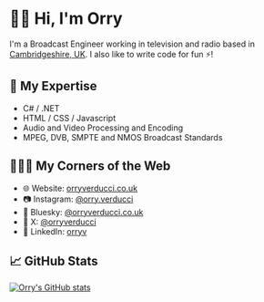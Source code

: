 👋🏻 Hi, I'm Orry
==============

I'm a Broadcast Engineer working in television and radio based in [Cambridgeshire, UK](https://en.wikipedia.org/wiki/Cambridgeshire). I also like to write code for fun ⚡️!

## 🔬 My Expertise

- C# / .NET
- HTML / CSS / Javascript
- Audio and Video Processing and Encoding
- MPEG, DVB, SMPTE and NMOS Broadcast Standards

## 🙋🏻‍♂️ My Corners of the Web

- 🌐 Website: [orryverducci.co.uk](https://orryverducci.co.uk)
- 📷 Instagram: [@orry.verducci](https://www.instagram.com/orry.verducci/)
- 🦋 Bluesky: [@orryverducci.co.uk](https://bsky.app/profile/orryverducci.co.uk)
- 🐤 X: [@orryverducci](https://x.com/orryverducci)
- 💼 LinkedIn: [orryv](https://www.linkedin.com/in/orryv/)

## 📈 GitHub Stats

[![Orry's GitHub stats](https://github-readme-stats.vercel.app/api?username=orryverducci&show_icons=true)](https://github.com/anuraghazra/github-readme-stats)

